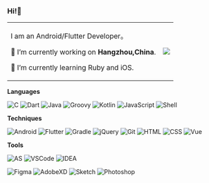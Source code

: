 ### Hi!🙈

<!--
**MartinRGB/martinrgb** is a ✨ _special_ ✨ repository because its `README.md` (this file) appears on your GitHub profile.

Here are some ideas to get you started:

- 🔭 I’m currently working on ...
- 🌱 I’m currently learning ...
- 👯 I’m looking to collaborate on ...
- 🤔 I’m looking for help with ...
- 💬 Ask me about ...
- 📫 How to reach me: ...
- 😄 Pronouns: ...
- ⚡ Fun fact: ...
-->

<table>
        <tr>
            <td>
              
I am an Android/Flutter Developer。

🔭 I’m currently working on **Hangzhou,China**.
                    
🌱 I’m currently learning Ruby and iOS.
          </td>
            <td><img src="https://github-readme-stats.vercel.app/api?username=howshea&show_icons=true"/></td>
        </tr>
</table>


**Languages**

![C](https://img.shields.io/badge/-C-000?&logo=C)
![Dart](https://img.shields.io/badge/-Dart-000?&logo=Dart)
![Java](https://img.shields.io/badge/-Java-000?&logo=Java)
![Groovy](https://img.shields.io/badge/-Groovy-000?&logo=Gradle)
![Kotlin](https://img.shields.io/badge/-Kotlin-000?&logo=Kotlin)
![JavaScript](https://img.shields.io/badge/-JavaScript-000?&logo=JavaScript)
![Shell](https://img.shields.io/badge/-Shell-000?&logo=Shell)

**Techniques**

![Android](https://img.shields.io/badge/-Android-000?&logo=android)
![Flutter](https://img.shields.io/badge/-Flutter-000?&logo=Flutter)
![Gradle](https://img.shields.io/badge/-Gradle-000?&logo=Gradle)
![jQuery](https://img.shields.io/badge/-jQuery-000?&logo=jquery)
![Git](https://img.shields.io/badge/-Git-000?&logo=git)
![HTML](https://img.shields.io/badge/-HTML5-000?&logo=HTML5)
![CSS](https://img.shields.io/badge/-CSS3-000?&logo=CSS3)
![Vue](https://img.shields.io/badge/-Vue-000?&logo=vue.js)

**Tools**

![AS](https://img.shields.io/badge/-AndroidStudio-000?&logo=android-studio)
![VSCode](https://img.shields.io/badge/-VSCode-000?&logo=Visual-Studio-Code)
![IDEA](https://img.shields.io/badge/-IDEA-000?&logo=intellij-idea)

![Figma](https://img.shields.io/badge/-Figma-000?&logo=Figma)
![AdobeXD](https://img.shields.io/badge/-AdobeXD-000?&logo=Adobe-XD)
![Sketch](https://img.shields.io/badge/-Sketch-000?&logo=Sketch)
![Photoshop](https://img.shields.io/badge/-Photoshop-000?&logo=adobe-photoshop)
